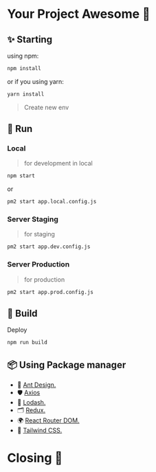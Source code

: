 # Your Project Awesome 🚀

## ✨ Starting

using npm:

```bash
npm install
```

or if you using yarn:

```bash
yarn install
```

> Create new env

## 🐢 Run

### Local

> for development in local

```bash
npm start
```

or

```bash
pm2 start app.local.config.js
```

### Server Staging

> for staging

```bash
pm2 start app.dev.config.js
```

### Server Production

> for production

```bash production
pm2 start app.prod.config.js
```

## 🍔 Build

Deploy

```bash
npm run build
```

## 📦 Using Package manager

- 🌈 [Ant Design.](https://ant.design/)
- 🛡 [Axios](https://axios-http.com/docs/intro)
- 📖 [Lodash.](https://lodash.com/)
- 🗂️ [Redux.](https://redux.js.org/introduction/getting-started)
- 🌍 [React Router DOM.](https://reactrouter.com/en/main)
- 🎨 [Tailwind CSS.](https://tailwindcss.com/docs/installation)

# Closing 🏁
